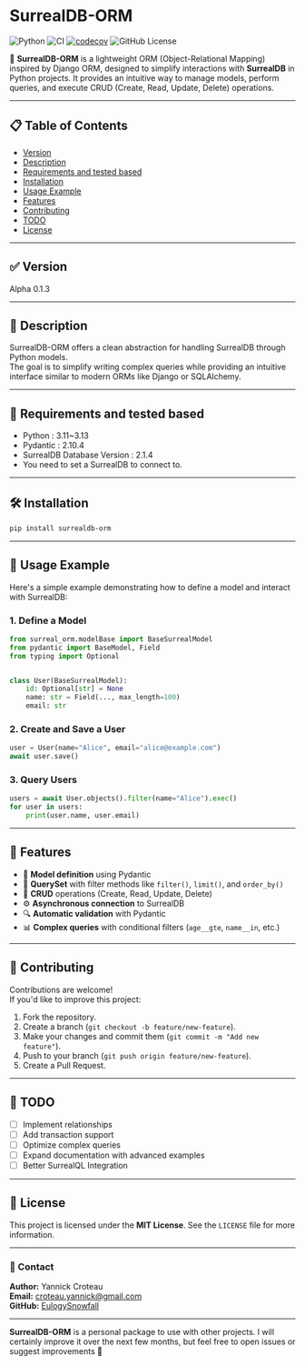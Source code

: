 # SurrealDB-ORM

![Python](https://img.shields.io/badge/python-3.11%2B-blue)
![CI](https://github.com/EulogySnowfall/SurrealDB-ORM/actions/workflows/ci.yml/badge.svg)
[![codecov](https://codecov.io/gh/EulogySnowfall/SurrealDB-ORM/graph/badge.svg?token=XUONTG2M6Z)](https://codecov.io/gh/EulogySnowfall/SurrealDB-ORM)
![GitHub License](https://img.shields.io/github/license/EulogySnowfall/SurrealDB-ORM)

🚀 **SurrealDB-ORM** is a lightweight ORM (Object-Relational Mapping) inspired by Django ORM, designed to simplify interactions with **SurrealDB** in Python projects. It provides an intuitive way to manage models, perform queries, and execute CRUD (Create, Read, Update, Delete) operations.

---

## 📋 Table of Contents

- [Version](#-version)
- [Description](#-description)
- [Requirements and tested based](#-requirements-and-tested-based)
- [Installation](#-installation)
- [Usage Example](#-usage-example)
- [Features](#-features)
- [Contributing](#-contributing)
- [TODO](#-todo)
- [License](#-license)

---

## ✅ Version

Alpha 0.1.3

---

## 📝 Description

SurrealDB-ORM offers a clean abstraction for handling SurrealDB through Python models.  
The goal is to simplify writing complex queries while providing an intuitive interface similar to modern ORMs like Django or SQLAlchemy.

---

## 📝 Requirements and tested based

- Python : 3.11~3.13
- Pydantic : 2.10.4
- SurrealDB Database Version : 2.1.4
- You need to set a SurrealDB to connect to.  

---

## 🛠️ Installation

```bash
pip install surrealdb-orm
```

---

## 🚀 Usage Example

Here's a simple example demonstrating how to define a model and interact with SurrealDB:

### 1. Define a Model

```python
from surreal_orm.modelBase import BaseSurrealModel
from pydantic import BaseModel, Field
from typing import Optional


class User(BaseSurrealModel):
    id: Optional[str] = None
    name: str = Field(..., max_length=100)
    email: str
```

### 2. Create and Save a User

```python
user = User(name="Alice", email="alice@example.com")
await user.save()
```

### 3. Query Users

```python
users = await User.objects().filter(name="Alice").exec()
for user in users:
    print(user.name, user.email)
```

---

## 🌟 Features

- 🔧 **Model definition** using Pydantic  
- 📄 **QuerySet** with filter methods like `filter()`, `limit()`, and `order_by()`  
- 🔄 **CRUD** operations (Create, Read, Update, Delete)  
- ⚙️ **Asynchronous connection** to SurrealDB  
- 🔍 **Automatic validation** with Pydantic  
- 📊 **Complex queries** with conditional filters (`age__gte`, `name__in`, etc.)  

---

## 🤝 Contributing

Contributions are welcome!  
If you'd like to improve this project:

1. Fork the repository.  
2. Create a branch (`git checkout -b feature/new-feature`).  
3. Make your changes and commit them (`git commit -m "Add new feature"`).  
4. Push to your branch (`git push origin feature/new-feature`).  
5. Create a Pull Request.  

---

## 📌 TODO

- [ ] Implement relationships
- [ ] Add transaction support  
- [ ] Optimize complex queries  
- [ ] Expand documentation with advanced examples  
- [ ] Better SurrealQL Integration

---

## 📄 License

This project is licensed under the **MIT License**. See the `LICENSE` file for more information.

---

### 📨 Contact

**Author:** Yannick Croteau  
**Email:** <croteau.yannick@gmail.com>  
**GitHub:** [EulogySnowfall](https://github.com/EulogySnowfall)  

---

**SurrealDB-ORM** is a personal package to use with other projects. I will certainly improve it over the next few months, but feel free to open issues or suggest improvements 🚀
